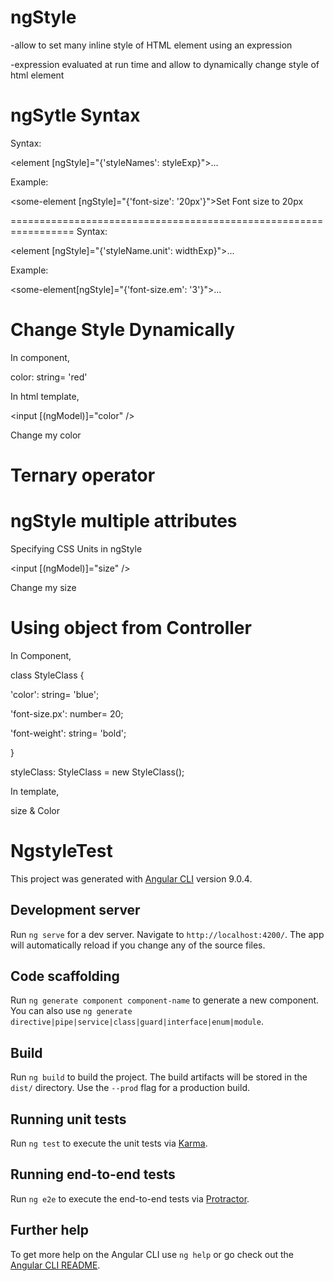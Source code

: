 ngStyle
==========
-allow to set many inline style of HTML element using an expression

-expression evaluated at run time and allow to dynamically change style of html element


ngSytle Syntax
==============
Syntax:

<element [ngStyle]="{'styleNames': styleExp}">...</element>

Example:

<some-element [ngStyle]="{'font-size': '20px'}">Set Font size to 20px</some-element>

=================================================================
Syntax:

<element [ngStyle]="{'styleName.unit': widthExp}">...</element>
 
Example:

<some-element[ngStyle]="{'font-size.em': '3'}">...</some-element>


Change Style Dynamically
========================
In component,

color: string= 'red'

In html template,

<input [(ngModel)]="color" />

<div [ngStyle]="{'color': color}">Change my color</div>

Ternary operator
==================
<div [ngStyle]="{'background-color':status === 'error' ? 'red' : 'blue' }"></<div>

ngStyle multiple attributes
===========================
<p [ngStyle]="{'color': 'purple',

               'font-size': '20px',
               
               'font-weight': 'bold'}">
               
     Multiple styles
     
</p>

Specifying CSS Units in ngStyle
===============================
<input [(ngModel)]="size" /> 

<div [ngStyle]="{'font-size.px': size}">Change my size</div>

Using object from Controller
================================
In Component,

class StyleClass {

   'color': string= 'blue';
   
   'font-size.px': number= 20;
   
   'font-weight': string= 'bold'; 
   
}


styleClass: StyleClass = new StyleClass();

In template,

<div [ngStyle]="styleClass">size & Color</div>


 

# NgstyleTest

This project was generated with [Angular CLI](https://github.com/angular/angular-cli) version 9.0.4.

## Development server

Run `ng serve` for a dev server. Navigate to `http://localhost:4200/`. The app will automatically reload if you change any of the source files.

## Code scaffolding

Run `ng generate component component-name` to generate a new component. You can also use `ng generate directive|pipe|service|class|guard|interface|enum|module`.

## Build

Run `ng build` to build the project. The build artifacts will be stored in the `dist/` directory. Use the `--prod` flag for a production build.

## Running unit tests

Run `ng test` to execute the unit tests via [Karma](https://karma-runner.github.io).

## Running end-to-end tests

Run `ng e2e` to execute the end-to-end tests via [Protractor](http://www.protractortest.org/).

## Further help

To get more help on the Angular CLI use `ng help` or go check out the [Angular CLI README](https://github.com/angular/angular-cli/blob/master/README.md).
